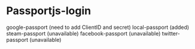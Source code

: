 # Passportjs-login
google-passport (need to add ClientID and secret)
local-passport (added)
steam-passport (unavailable)
facebook-passport (unavailable)
twitter-passport (unavailable)
